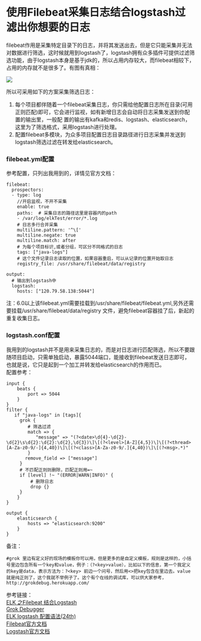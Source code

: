 # 使用Filebeat采集日志结合logstash过滤出你想要的日志

filebeat作用是采集特定目录下的日志，并将其发送出去，但是它只能采集并无法对数据进行筛选，这时候就用到logstash了，logstash拥有众多插件可提供过滤筛选功能，由于logstash本身是基于jdk的，所以占用内存较大，而filebeat相较下，占用的内存就不是很多了。有图有真相：  

![](https://ws1.sinaimg.cn/large/006mOQRagy1fxj5ibh86zj31fj0ng0wx.jpg)  

所以可采用如下的方案采集筛选日志：  
1. 每个项目都伴随着一个filebeat采集日志，你只需给他配置日志所在目录(可用正则匹配)即可，它会进行监视，如有新增日志会自动将日志采集发送到你配置的输出里，一般配 置的输出有kafka和redis、logstash、elasticsearch，这里为了筛选格式，采用logstash进行处理。  
2. 配置filebeat多模块，为众多项目配置日志目录路径进行日志采集并发送到logstash筛选过滤在转发给elasticsearch。  

### filebeat.yml配置
参考配置，只列出我用到的，详情见官方文档：  
```
filebeat:
  prospectors:
  - type: log
    //开启监视，不开不采集
    enable: true
    paths:  # 采集日志的路径这里是容器内的path
    - /var/log/elkTest/error/*.log
    # 日志多行合并采集
    multiline.pattern: '^\['
    multiline.negate: true
    multiline.match: after
    # 为每个项目标识,或者分组，可区分不同格式的日志
    tags: ["java-logs"]
    # 这个文件记录日志读取的位置，如果容器重启，可以从记录的位置开始取日志
    registry_file: /usr/share/filebeat/data/registry

output:
  # 输出到logstash中
  logstash:
    hosts: ["120.79.58.138:5044"]
```
注：6.0以上该filebeat.yml需要挂载到/usr/share/filebeat/filebeat.yml,另外还需要挂载/usr/share/filebeat/data/registry 文件，避免filebeat容器挂了后，新起的重复收集日志。  

### logstash.conf配置
我用到的logstash并不是用来采集日志的，而是对日志进行匹配筛选，所以不要跟随项目启动，只需单独启动，暴露5044端口，能接收到filebeat发送日志即可，也就是说，它只是起到一个加工并转发给elasticsearch的作用而已。  
配置参考：  
```
input {
	beats {
	    port => 5044
	}
}
filter {
   if "java-logs" in [tags]{ 
     grok {
        # 筛选过滤
        match => {
	       "message" => "(?<date>\d{4}-\d{2}-\d{2}\s\d{2}:\d{2}:\d{2},\d{3})\]\[(?<level>[A-Z]{4,5})\]\[(?<thread>[A-Za-z0-9/-]{4,40})\]\[(?<class>[A-Za-z0-9/.]{4,40})\]\[(?<msg>.*)"
        }
       remove_field => ["message"]
     }
     # 不匹配正则则删除，匹配正则用=~
 	 if [level] !~ "(ERROR|WARN|INFO)" {
         # 删除日志
         drop {}
     }
    }
}

output {
	elasticsearch {
		hosts => "elasticsearch:9200"
	}
}

```
备注：  

    #grok 里边有定义好的现场的模板你可以用，但是更多的是自定义模板，规则是这样的，小括号里边包含所有一个key和value，例子：（?<key>value），比如以下的信息，第一个我定义的key是data，表示方法为：?<key> 前边一个问号，然后用<>把key包含在里边去。value就是纯正则了，这个我就不举例子了。这个有个在线的调试库，可以供大家参考，
    http://grokdebug.herokuapp.com/ 
    
参考链接：  
[ELK 之Filebeat 结合Logstash](http://blog.51cto.com/seekerwolf/2110174)  
[Grok Debugger](http://grokdebug.herokuapp.com/)  
[ELK logstash 配置语法(24th)](http://www.ttlsa.com/elk/elk-logstash-configuration-syntax/)  
[Filebeat官方文档](https://www.elastic.co/guide/en/beats/filebeat/6.x/index.html)  
[Logstash官方文档](https://www.elastic.co/guide/en/logstash/6.5/logstash-6-5-0.html)

